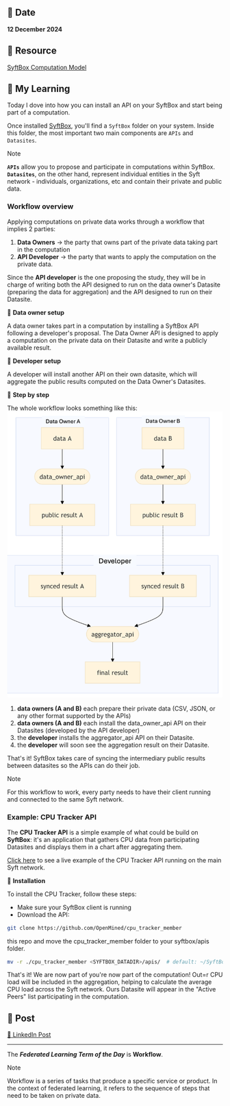 ## 📅 Date
**12 December 2024**

## 📰 Resource
[SyftBox Computation Model](https://syftbox-documentation.openmined.org/tutorials/computation-model)

## 🔖 My Learning
Today I dove into how you can install an API on your SyftBox and start being part of a computation. 

Once installed [SyftBox](https://syftbox-documentation.openmined.org/), you'll find a `SyftBox` folder on your system. Inside this folder, the most important two main components are `APIs` and `Datasites`.

> [!NOTE]
> **`APIs`** allow you to propose and participate in computations within SyftBox. **`Datasites`**, on the other hand, represent individual entities in the Syft network - individuals, organizations, etc and contain their private and public data.

### Workflow overview

Applying computations on private data works through a workflow that implies 2 parties:
1. **Data Owners** -> the party that owns part of the private data taking part in the computation
2. **API Developer** -> the party that wants to apply the computation on the private data.

Since the **API developer** is the one proposing the study, they will be in charge of writing both the API designed to run on the data owner's Datasite (preparing the data for aggregation) and the API designed to run on their Datasite.

🔹 **Data owner setup**  

A data owner takes part in a computation by installing a SyftBox API following a developer's proposal. The Data Owner API is designed to apply a computation on the private data on their Datasite and write a publicly available result.

🔹 **Developer setup**

A developer will install another API on their own datasite, which will aggregate the public results computed on the Data Owner's Datasites.

🔹 **Step by step**

The whole workflow looks something like this:
![SyftBox Computation Model](../images/SyftBox_WorkFlow.png)

1. **data owners (A and B)** each prepare their private data (CSV, JSON, or any other format supported by the APIs)
2.  **data owners (A and B)** each install the data_owner_api API on their Datasites (developed by the API developer)
3. the **developer** installs the aggregator_api API on their Datasite.
4. the **developer** will soon see the aggregation result on their Datasite.

That's it! SyftBox takes care of syncing the intermediary public results between datasites so the APIs can do their job.

> [!NOTE]
> For this workflow to work, every party needs to have their client running and connected to the same Syft network.

### Example: CPU Tracker API
The **CPU Tracker API** is a simple example of what could be build on **SyftBox**: it's an application that gathers CPU data from participating Datasites and displays them in a chart after aggregating them.

[Click here](https://syftbox.openmined.org/datasites/aggregator@openmined.org/) to see a live example of the CPU Tracker API running on the main Syft network.

🔹 **Installation**

To install the CPU Tracker, follow these steps:
- Make sure your SyftBox client is running
- Download the API: 
```bash
git clone https://github.com/OpenMined/cpu_tracker_member
```
this repo and move the cpu_tracker_member folder to your syftbox/apis folder.
```bash
mv -r ./cpu_tracker_member <SYFTBOX_DATADIR>/apis/  # default: ~/SyftBox
```

That's it! We are now part of you're now part of the computation! Out=r CPU load will be included in the aggregation, helping to calculate the average CPU load across the Syft network. Ours Datasite will appear in the "Active Peers" list participating in the computation.

## 📮 Post 

[📘 LinkedIn Post](https://www.linkedin.com/posts/giuliagualtieri_30daysofflcode-activity-7272676912852840450-MXsL?utm_source=share&utm_medium=member_desktop)

------
The _**Federated Learning Term of the Day**_ is **Workflow**.
> [!NOTE]
> Workflow is a series of tasks that produce a specific service or product. In the context of federated learning, it refers to the sequence of steps that need to be taken on private data.
